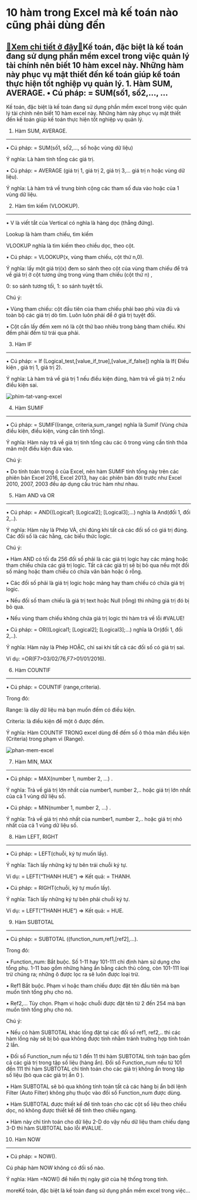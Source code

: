 10 hàm trong Excel mà kế toán nào cũng phải dùng đến
====================================================

[:gift:Xem chi tiết ở đây:gift:](https://hddtvn.com/10-ham-trong-excel-ma-ke-toan-nao-cung-phai-dung-den/)Kế toán, đặc biệt là kế toán đang sử dụng phần mềm excel trong việc quản lý tài chính nên biết 10 hàm excel này. Những hàm này phục vụ mật thiết đến kế toán giúp kế toán thực hiện tốt nghiệp vụ quản lý. 1. Hàm SUM, AVERAGE. • Cú pháp: = SUM(số1, số2,…, …
--------------------------------------------------------------------------------------------------------------------------------------------------------------------------------------------------------------------------------------------------------------

Kế toán, đặc biệt là kế toán đang sử dụng phần mềm excel trong việc quản lý tài chính nên biết 10 hàm excel này. Những hàm này phục vụ mật thiết đến kế toán giúp kế toán thực hiện tốt nghiệp vụ quản lý.


1. Hàm SUM, AVERAGE.
--------------------


• Cú pháp: = SUM(số1, số2,…, số hoặc vùng dữ liệu)


Ý nghĩa: Là hàm tính tổng các giá trị.


• Cú pháp: = AVERAGE (giá trị 1, giá trị 2, giá trị 3,… giá trị n hoặc vùng dữ liệu).


Ý nghĩa: Là hàm trả về trung bình cộng các tham số đưa vào hoặc của 1 vùng dữ liệu.


2. Hàm tìm kiếm (VLOOKUP).
--------------------------


• V là viết tắt của Vertical có nghĩa là hàng dọc (thẳng đứng).


Lookup là hàm tham chiếu, tìm kiếm


VLOOKUP nghĩa là tìm kiếm theo chiều dọc, theo cột.


• Cú pháp: = VLOOKUP(x, vùng tham chiếu, cột thứ n,0).


Ý nghĩa: lấy một giá trị(x) đem so sánh theo cột của vùng tham chiếu để trả về giá trị ở cột tương ứng trong vùng tham chiếu (cột thứ n) ,


0: so sánh tương tối, 1: so sánh tuyệt tối.


Chú ý:


• Vùng tham chiếu: cột đầu tiên của tham chiếu phải bao phủ vừa đủ và toàn bộ các giá trị dò tìm. Luôn luôn phải để ở giá trị tuyệt đối.


• Cột cần lấy đếm xem nó là cột thứ bao nhiêu trong bảng tham chiếu. Khi đếm phải đếm từ trái qua phải.


3. Hàm IF
---------


• Cú pháp: = If (Logical\_test,[value\_if\_true],[value\_if\_false]) nghĩa là If( Điều kiện , giá trị 1, giá trị 2).


Ý nghĩa: Là hàm trả về giá trị 1 nếu điều kiện đúng, hàm trả về giá trị 2 nếu điều kiện sai.


![phim-tat-vang-excel](https://hddtvn.com/wp-content/uploads/2021/01/phim-tat-vang-excel.gif)


4. Hàm SUMIF
------------


• Cú pháp: = SUMIF((range, criteria,sum\_range) nghĩa là Sumif (Vùng chứa điều kiện, điều kiện, vùng cần tính tổng).


Ý nghĩa: Hàm này trả về giá trị tính tổng cảu các ô trong vùng cần tính thỏa mãn một điều kiện đưa vào.


Chú ý:


• Do tính toán trong ô của Excel, nên hàm SUMIF tính tổng này trên các phiên bản Excel 2016, Excel 2013, hay các phiên bản đời trước như Excel 2010, 2007, 2003 đều áp dụng cấu trúc hàm như nhau.


5. Hàm AND và OR
----------------


• Cú pháp: = AND((Logical1; [Logical2]; [Logical3];…) nghĩa là And(đối 1, đối 2,..).


Ý nghĩa: Hàm này là Phép VÀ, chỉ đúng khi tất cả các đối số có giá trị đúng. Các đối số là các hằng, các biểu thức logic.


Chú ý:


• Hàm AND có tối đa 256 đối số phải là các giá trị logic hay các mảng hoặc tham chiếu chứa các giá trị logic. Tất cả các giá trị sẽ bị bỏ qua nếu một đối số mảng hoặc tham chiếu có chứa văn bản hoặc ô rỗng.


• Các đối số phải là giá trị logic hoặc mảng hay tham chiếu có chứa giá trị logic.


• Nếu đối số tham chiếu là giá trị text hoặc Null (rỗng) thì những giá trị đó bị bỏ qua.


• Nếu vùng tham chiếu không chứa giá trị logic thì hàm trả về lỗi #VALUE!


• Cú pháp: = OR((Logical1; [Logical2]; [Logical3];…) nghĩa là Or(đối 1, đối 2,..).


Ý nghĩa: Hàm này là Phép HOẶC, chỉ sai khi tất cả các đối số có giá trị sai.


Ví dụ: =OR(F7>03/02/76,F7>01/01/2016).


6. Hàm COUNTIF
--------------


• Cú pháp: = COUNTIF (range,criteria).


Trong đó:


Range: là dãy dữ liệu mà bạn muốn đếm có điều kiện.


Criteria: là điều kiện để một ô được đếm.


Ý nghĩa: Hàm COUNTIF TRONG excel dùng để đếm số ô thỏa mãn điều kiện (Criteria) trong phạm vi (Range).


![phan-mem-excel](https://hddtvn.com/wp-content/uploads/2021/01/phan-mem-excel.jpg)


7. Hàm MIN, MAX
---------------


• Cú pháp: = MAX(number 1, number 2, …) .


Ý nghĩa: Trả về giá trị lớn nhất của number1, number 2,.. hoặc giá trị lớn nhất của cả 1 vùng dữ liệu số.


• Cú pháp: = MIN(number 1, number 2, …) .


Ý nghĩa: Trả về giá trị nhỏ nhất của number1, number 2,.. hoặc giá trị nhỏ nhất của cả 1 vùng dữ liệu số.


8. Hàm LEFT, RIGHT
------------------


• Cú pháp: = LEFT(chuỗi, ký tự muốn lấy).


Ý nghĩa: Tách lấy những ký tự bên trái chuỗi ký tự.


Ví dụ: = LEFT(“THANH HUE”) => Kết quả: = THANH.


• Cú pháp: = RIGHT(chuỗi, ký tự muốn lấy).


Ý nghĩa: Tách lấy những ký tự bên phải chuỗi ký tự.


Ví dụ: = LEFT(“THANH HUE”) => Kết quả: = HUE.


9. Hàm SUBTOTAL
---------------


• Cú pháp: = SUBTOTAL ((function\_num,ref1,[ref2],…).


Trong đó:


• Function\_num: Bắt buộc. Số 1-11 hay 101-111 chỉ định hàm sử dụng cho tổng phụ. 1-11 bao gồm những hàng ẩn bằng cách thủ công, còn 101-111 loại trừ chúng ra; những ô được lọc ra sẽ luôn được loại trừ.


• Ref1 Bắt buộc. Phạm vi hoặc tham chiếu được đặt tên đầu tiên mà bạn muốn tính tổng phụ cho nó.


• Ref2,… Tùy chọn. Phạm vi hoặc chuỗi được đặt tên từ 2 đến 254 mà bạn muốn tính tổng phụ cho nó.


Chú ý:


• Nếu có hàm SUBTOTAL khác lồng đặt tại các đối số ref1, ref2,.. thì các hàm lồng này sẽ bị bỏ qua không được tính nhằm tránh trường hợp tính toán 2 lần.


• Đối số Function\_num nếu từ 1 đến 11 thì hàm SUBTOTAL tính toán bao gồm cả các giá trị trong tập số liệu (hàng ẩn). Đối số Function\_num nếu từ 101 đến 111 thì hàm SUBTOTAL chỉ tính toán cho các giá trị không ẩn trong tập số liệu (bỏ qua các giá trị ẩn 0 ).


• Hàm SUBTOTAL sẽ bỏ qua không tính toán tất cả các hàng bị ẩn bởi lệnh Filter (Auto Filter) không phụ thuộc vào đối số Function\_num được dùng.


• Hàm SUBTOTAL được thiết kế để tính toán cho các cột số liệu theo chiều dọc, nó không được thiết kế để tính theo chiều ngang.


• Hàm này chỉ tính toán cho dữ liệu 2-D do vậy nếu dữ liệu tham chiếu dạng 3-D thì hàm SUBTOTAL báo lỗi #VALUE.


10. Hàm NOW
-----------


• Cú pháp: = NOW().


Cú pháp hàm NOW không có đối số nào.


Ý nghĩa: Hàm =NOW() để hiển thị ngày giờ của hệ thống trong tính.



moreKế toán, đặc biệt là kế toán đang sử dụng phần mềm excel trong việc…

